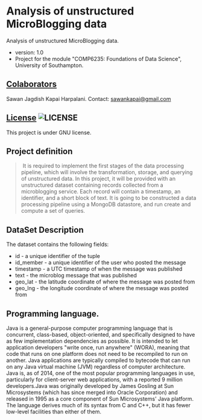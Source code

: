 ​Analysis of unstructured MicroBlogging data
============================================

Analysis of unstructured MicroBlogging data.
* version: 1.0
* Project for the module "COMP6235: Foundations of Data Science", University of Southampton.

## [Colaborators](https://github.com/alu0100694765/Microblogging/graphs/contributors)
Sawan Jagdish Kapai Harpalani. Contact: <sawankapai@gmail.com>

## [License](http://www.gnu.org/licenses/gpl-3.0.html) ![LICENSE](http://www.gnu.org/graphics/gplv3-88x31.png)
This project is under GNU license.

## Project definition
> ​ It is required to implement the first stages of the data processing pipeline, which will involve the
   transformation, storage, and querying of unstructured data. In this project, it will be provided with an unstructured dataset containing records collected from a microblogging service. Each record will contain a timestamp, an identifier, and a short block of text. It is going to be constructed a data processing pipeline using a MongoDB datastore, and run create and compute a set of queries.

 ## DataSet Description
 The dataset contains the following fields:
 *	id - a unique identifier of the tuple
 *	id_member - a unique identifier of the user who posted the message
 *	timestamp - a UTC timestamp of when the message was published
 *	text - the microblog message that was published
 *	geo_lat - the latitude coordinate of where the message was posted from
 *	geo_lng - the longitude coordinate of where the message was posted from

## Programming language.
Java is a general-purpose computer programming language that is concurrent, class-based, object-oriented, and specifically designed to have as few implementation dependencies as possible. It is intended to let application developers "write once, run anywhere" (WORA), meaning that code that runs on one platform does not need to be recompiled to run on another. Java applications are typically compiled to bytecode that can run on any Java virtual machine (JVM) regardless of computer architecture. Java is, as of 2014, one of the most popular programming languages in use, particularly for client-server web applications, with a reported 9 million developers.Java was originally developed by James Gosling at Sun Microsystems (which has since merged into Oracle Corporation) and released in 1995 as a core component of Sun Microsystems' Java platform. The language derives much of its syntax from C and C++, but it has fewer low-level facilities than either of them.